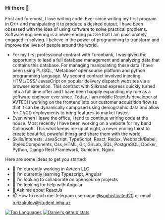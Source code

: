 ### Hi there 👋
First and foremost, I love writing code. Ever since writing my first program in C++ and manipulating it to produce
a desired output, I have been obsessed with the idea of using software to solve practical problems. Software
engineering is a never-ending puzzle that I am passionately engaged in solving. I believe in the power of
programming to transform and improve the lives of people around the world.
- For my first professional contract with Turonbank, I was given the opportunity to lead a full database management and analyzing
data that contains this database. For managing manipulating these data I have been using PL/SQL, 'Metabase'
opensource platform and python programming language. My second contract involved injecting HTML/CSS/
JavasCript on popular delivery dispatch websites via a browser extension. This contract with Silkroad express
quickly turned into a full time offer and I have been happily expanding my role as a software engineer ever since.
Today, I am middle ReactJs developer at AVTECH working on the frontend into our customer acquisition flow so
that it can be dynamically composed using demographic data and allow for CI/CD deployments to bring features to
market faster.
- Even when I leave the office, I tend to continue wriring code at the house. Most recently I have been working
on a website for my band Colibrisoft. This what keeps me up at night, a never ending thirst to create beautiful,
poweful thinsg and share them with the world.
- Skills/Interests: JavaScript, TypeScript, React, Redux, Webpack/Babel, StyledComponents, Css, HTML, Git,
GirLab, SQL, PostgreSQL, Docker, Python, Django Rest Framework, Gunicorn, Nginx.

Here are some ideas to get you started:

- 🔭 I’m currently working in Avtech LLC
- 🌱 I’m currently learning Typescript, Angular
- 👯 I’m looking to collaborate on opensource projects
- 🤔 I’m looking for help with Angular
- 💬 Ask me about ReactJs
- 📫 How to reach me: telegram username <a href="https://t.me/sophisticated20">@sophisticated20</a> or email o.rizakulov@student.inha.uz

[![Top Languages](https://github-readme-stats.vercel.app/api/top-langs/?username=u1810291)](https://github.com/anuraghazra/github-readme-stats)   [![Daniel's github stats](https://github-readme-stats.vercel.app/api?username=u1810291&count_private=true)](https://github.com/anuraghazra/github-readme-stats)
